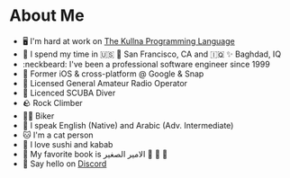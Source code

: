 About Me
=============================
*   🖥️ I'm hard at work on [The Kullna Programming Language](http://www.kullna.org)
*   🛌 I spend my time in :us: :foggy: San Francisco, CA and :iraq: ✨ Baghdad, IQ
*   :neckbeard: I've been a professional software engineer since 1999
*   📑 Former iOS & cross-platform @ Google & Snap
*   :satellite: Licensed General Amateur Radio Operator
*   🌊 Licenced SCUBA Diver
*   🪨 Rock Climber
*   🚴‍♂️ Biker
*   📢 I speak English (Native) and Arabic (Adv. Intermediate)
*   🐱 I'm a cat person
*   🍣 I love sushi and kabab
*   📖 My favorite book is الامير الصغير 🌹 🦊 🌾 
*   :wave: Say hello on [Discord](https://discord.com/users/stevenewright)
